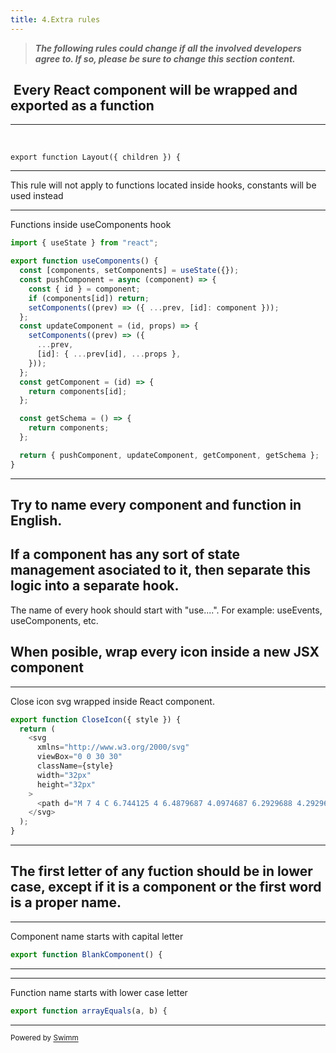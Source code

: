 ```yaml
---
title: 4.Extra rules
---
```

>  ***The following rules could change if all the involved developers agree to. If so, please be sure to change this section content.***

## &nbsp;Every React component will be wrapped and exported as a function

<SwmSnippet path="src/components/Layout/index.jsx" line="11">

---

&nbsp;

```
export function Layout({ children }) {
```

---

</SwmSnippet>

This rule will not apply to functions located inside hooks, constants will be used instead

<SwmSnippet path="/src/hooks/useComponents.jsx" line="1">

---

Functions inside useComponents hook

```javascript
import { useState } from "react";

export function useComponents() {
  const [components, setComponents] = useState({});
  const pushComponent = async (component) => {
    const { id } = component;
    if (components[id]) return;
    setComponents((prev) => ({ ...prev, [id]: component }));
  };
  const updateComponent = (id, props) => {
    setComponents((prev) => ({
      ...prev,
      [id]: { ...prev[id], ...props },
    }));
  };
  const getComponent = (id) => {
    return components[id];
  };

  const getSchema = () => {
    return components;
  };

  return { pushComponent, updateComponent, getComponent, getSchema };
}
```

---

</SwmSnippet>

## Try to name every component and function in English.

## If a component has any sort of state management asociated to it, then separate this logic into a separate hook.

The name of every hook should start with "use....". For example: useEvents, useComponents, etc.

## When posible, wrap every icon inside a new JSX component

<SwmSnippet path="/src/assets/icons/CloseIcon.jsx" line="1">

---

Close icon svg wrapped inside React component.

```javascript
export function CloseIcon({ style }) {
  return (
    <svg
      xmlns="http://www.w3.org/2000/svg"
      viewBox="0 0 30 30"
      className={style}
      width="32px"
      height="32px"
    >
      <path d="M 7 4 C 6.744125 4 6.4879687 4.0974687 6.2929688 4.2929688 L 4.2929688 6.2929688 C 3.9019687 6.6839688 3.9019687 7.3170313 4.2929688 7.7070312 L 11.585938 15 L 4.2929688 22.292969 C 3.9019687 22.683969 3.9019687 23.317031 4.2929688 23.707031 L 6.2929688 25.707031 C 6.6839688 26.098031 7.3170313 26.098031 7.7070312 25.707031 L 15 18.414062 L 22.292969 25.707031 C 22.682969 26.098031 23.317031 26.098031 23.707031 25.707031 L 25.707031 23.707031 C 26.098031 23.316031 26.098031 22.682969 25.707031 22.292969 L 18.414062 15 L 25.707031 7.7070312 C 26.098031 7.3170312 26.098031 6.6829688 25.707031 6.2929688 L 23.707031 4.2929688 C 23.316031 3.9019687 22.682969 3.9019687 22.292969 4.2929688 L 15 11.585938 L 7.7070312 4.2929688 C 7.5115312 4.0974687 7.255875 4 7 4 z" />{" "}
    </svg>
  );
}
```

---

</SwmSnippet>

## The first letter of any fuction should be in lower case, except if it is a component or the first word is a proper name.

<SwmSnippet path="/src/components/BlankComponent/index.jsx" line="1">

---

Component name starts with capital letter

```javascript
export function BlankComponent() {
```

---

</SwmSnippet>

<SwmSnippet path="/src/utils/arrayTools.js" line="1">

---

Function name starts with lower case letter

```javascript
export function arrayEquals(a, b) {
```

---

</SwmSnippet>

<SwmMeta version="3.0.0" repo-id="Z2l0aHViJTNBJTNBZm9ybS1idWlsZGVyJTNBJTNBcHNtYTI4" repo-name="form-builder"><sup>Powered by [Swimm](https://app.swimm.io/)</sup></SwmMeta>
